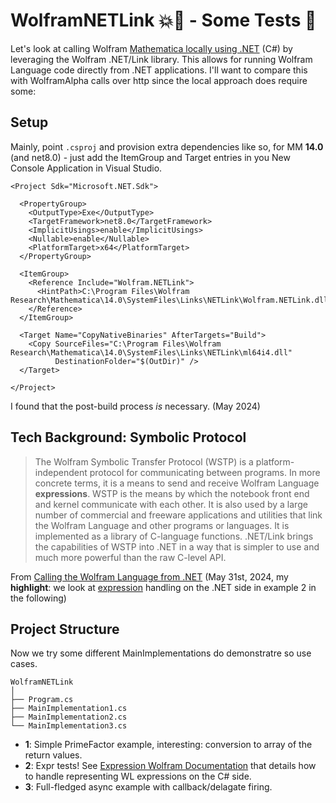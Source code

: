 # WolframNETLink 💥🔗 - Some Tests 🥼

Let's look at calling Wolfram [Mathematica locally using .NET](https://reference.wolfram.com/language/NETLink/tutorial/CallingTheWolframLanguageFromNET.html) (C#) by leveraging the Wolfram .NET/Link library. This allows for running Wolfram Language code directly from .NET applications. I'll want to compare this with WolframAlpha calls over http since the local approach does require some:

## Setup

Mainly, point `.csproj` and provision extra dependencies like so, for MM **14.0** (and net8.0) - just add the ItemGroup and Target entries in you New Console Application in Visual Studio.

```
<Project Sdk="Microsoft.NET.Sdk">

  <PropertyGroup>
    <OutputType>Exe</OutputType>
    <TargetFramework>net8.0</TargetFramework>
    <ImplicitUsings>enable</ImplicitUsings>
    <Nullable>enable</Nullable>
    <PlatformTarget>x64</PlatformTarget>
  </PropertyGroup>

  <ItemGroup>
    <Reference Include="Wolfram.NETLink">
      <HintPath>C:\Program Files\Wolfram Research\Mathematica\14.0\SystemFiles\Links\NETLink\Wolfram.NETLink.dll</HintPath>
    </Reference>
  </ItemGroup>

  <Target Name="CopyNativeBinaries" AfterTargets="Build">
    <Copy SourceFiles="C:\Program Files\Wolfram Research\Mathematica\14.0\SystemFiles\Links\NETLink\ml64i4.dll"
          DestinationFolder="$(OutDir)" />
  </Target>

</Project>
```

I found that the post-build process _is_ necessary. (May 2024)

## Tech Background: Symbolic Protocol

> The Wolfram Symbolic Transfer Protocol (WSTP) is a platform-independent protocol for communicating between programs. In more concrete terms, it is a means to send and receive Wolfram Language **expressions**. WSTP is the means by which the notebook front end and kernel communicate with each other. It is also used by a large number of commercial and freeware applications and utilities that link the Wolfram Language and other programs or languages. It is implemented as a library of C-language functions. .NET/Link brings the capabilities of WSTP into .NET in a way that is simpler to use and much more powerful than the raw C-level API.

From [Calling the Wolfram Language from .NET](https://reference.wolfram.com/language/NETLink/tutorial/CallingTheWolframLanguageFromNET.html) (May 31st, 2024, my **highlight**: we look at [expression](https://reference.wolfram.com/language/NETLink/ref/net/Wolfram.NETLink.Expr.html) handling on the .NET side in example 2 in the following)

## Project Structure

Now we try some different MainImplementations do demonstratre so use cases.

```
WolframNETLink
│
├── Program.cs
├── MainImplementation1.cs
├── MainImplementation2.cs
└── MainImplementation3.cs
```

- **1**: Simple PrimeFactor example, interesting: conversion to array of the return values.
- **2**: Expr tests! See [Expression Wolfram Documentation](https://reference.wolfram.com/language/NETLink/ref/net/Wolfram.NETLink.Expr.html) that details how to handle representing WL expressions on the C# side.
- **3**: Full-fledged async example with callback/delagate firing.
